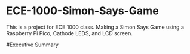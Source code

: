 # ECE-1000-Simon-Says-Game
This is a project for ECE 1000 class. Making a Simon Says Game using a Raspberry Pi Pico, Cathode LEDS, and LCD screen.

#Executive Summary
